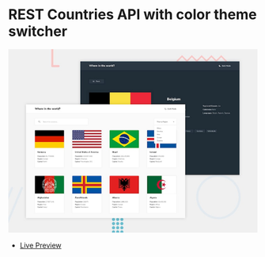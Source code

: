 # REST Countries API with color theme switcher

![Design preview for the Newsletter sign-up form with success message coding challenge](./public/design/desktop-preview.jpg)
- [Live Preview](https://classy-restcountriesapi.netlify.app/)
